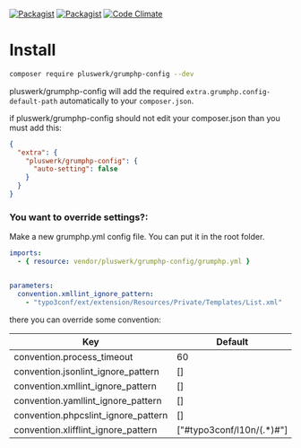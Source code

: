 [![Packagist](https://img.shields.io/packagist/v/pluswerk/grumphp-config.svg?style=flat-square)](https://packagist.org/packages/pluswerk/grumphp-config)
[![Packagist](https://img.shields.io/packagist/l/pluswerk/grumphp-config.svg?style=flat-square)](https://opensource.org/licenses/LGPL-3.0)
[![Code Climate](https://img.shields.io/codeclimate/github/pluswerk/grumphp-xliff-task.svg?style=flat-square)](https://codeclimate.com/github/pluswerk/grumphp-xliff-task)

# Install

````bash
composer require pluswerk/grumphp-config --dev
````

pluswerk/grumphp-config will add the required ``extra.grumphp.config-default-path`` automatically to your ``composer.json``.

if pluswerk/grumphp-config should not edit your composer.json than you must add this:
````json
{
  "extra": {
    "pluswerk/grumphp-config": {
      "auto-setting": false
    }
  }
}
````

### You want to override settings?:


Make a new grumphp.yml config file. You can put it in the root folder.
````yaml
imports:
  - { resource: vendor/pluswerk/grumphp-config/grumphp.yml }


parameters:
  convention.xmllint_ignore_pattern:
    - "typo3conf/ext/extension/Resources/Private/Templates/List.xml"
````

there you can override some convention:


| Key                                 | Default                       |
|-------------------------------------|-------------------------------|
| convention.process_timeout          | 60                            |
| convention.jsonlint_ignore_pattern  | []                            |
| convention.xmllint_ignore_pattern   | []                            |
| convention.yamllint_ignore_pattern  | []                            |
| convention.phpcslint_ignore_pattern | []                            |
| convention.xlifflint_ignore_pattern | ["#typo3conf/l10n/(.*)#"]     |
